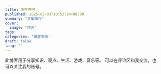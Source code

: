 ```yaml
---
title: 博客声明
published: 2025-05-03T10:53:24+08:00
summary: "文章简介"
cover:
  image: "博客"
tags: 
categories: '博客系统'
draft: false 
lang: ''
---
```

 
  此博客用于分享知识、观点、生活、游戏、音乐等。
  可以在评论区和我交流，也可以关注我的账号。

